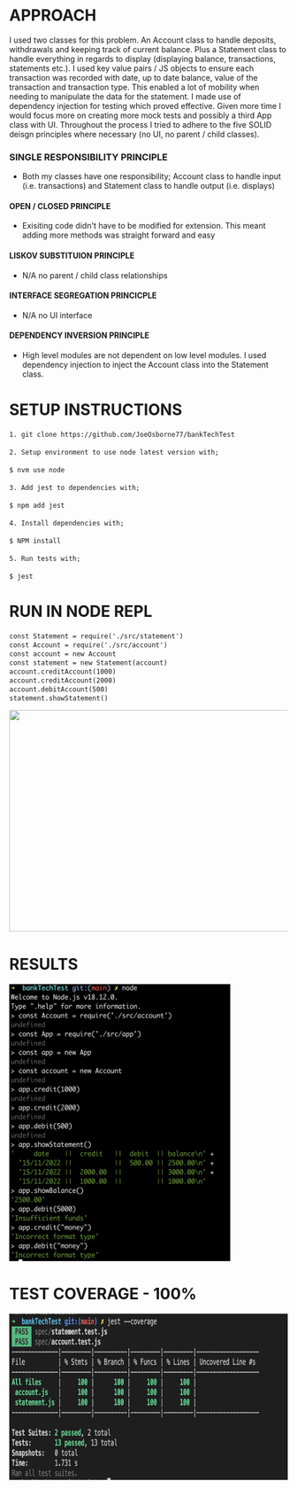 # APPROACH

I used two classes for this problem. An Account class to handle deposits, withdrawals and keeping track of current balance. Plus a Statement class to handle everything in regards to display (displaying balance, transactions, statements etc.). I used key value pairs / JS objects to ensure each transaction was recorded with date, up to date balance, value of the transaction and transaction type. This enabled a lot of mobility when needing to manipulate the data for the statement. I made use of dependency injection for testing which proved effective. Given more time I would focus more on creating more mock tests and possibly a third App class with UI. Throughout the process I tried to adhere to the five SOLID deisgn principles where necessary (no UI, no parent / child classes). 

### SINGLE RESPONSIBILITY PRINCIPLE
- Both my classes have one responsibility; Account class to handle input (i.e. transactions) and Statement class to handle output (i.e. displays) 

#### OPEN / CLOSED PRINCIPLE
- Exisiting code didn't have to be modified for extension. This meant adding more methods was straight forward and easy

#### LISKOV SUBSTITUION PRINCIPLE 
- N/A no parent / child class relationships

#### INTERFACE SEGREGATION PRINCICPLE 
- N/A no UI interface

#### DEPENDENCY INVERSION PRINCIPLE 
- High level modules are not dependent on low level modules. I used dependency injection to inject the Account class into the Statement class.

# SETUP INSTRUCTIONS
```
1. git clone https://github.com/JoeOsborne77/bankTechTest

2. Setup environment to use node latest version with;

$ nvm use node

3. Add jest to dependencies with;

$ npm add jest

4. Install dependencies with;

$ NPM install

5. Run tests with;

$ jest

```

# RUN IN NODE REPL
```
const Statement = require('./src/statement')
const Account = require('./src/account')
const account = new Account
const statement = new Statement(account)
account.creditAccount(1000)
account.creditAccount(2000)
account.debitAccount(500)
statement.showStatement()

```

<img src="https://github.com/JoeOsborne77/bankTechTest/blob/main/img/REPL2.gif" width="600" height="400" />

# RESULTS

<img src="https://github.com/JoeOsborne77/bankTechTest/blob/main/img/repl.jpg" width="400" height="500" />

# TEST COVERAGE - 100%

<img src="https://github.com/JoeOsborne77/bankTechTest/blob/main/img/testcoverage.jpg" width="600" height="300" />


